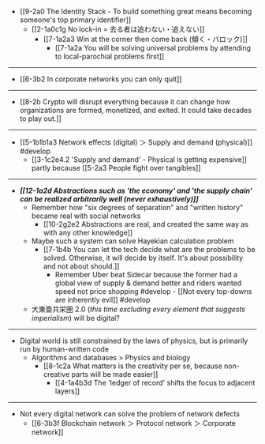 - [[9-2a0 The Identity Stack - To build something great means becoming someone's top primary identifier]]
  - [[2-1a0c1g No lock-in = 去る者は追わない・追えない]]
    - [[7-1a2a3 Win at the corner then come back (傾く・バロック)]]
      - [[7-1a2a You will be solving universal problems by attending to local-parochial problems first]]
---
- [[6-3b2 In corporate networks you can only quit]]
---
- [[8-2b Crypto will disrupt everything because it can change how organizations are formed, monetized, and exited. It could take decades to play out.]]
---
- [[5-1b1b1a3 Network effects (digital) ＞ Supply and demand (physical)]] #develop
  - [[3-1c2e4.2 'Supply and demand' - Physical is getting expensive]] partly because [[5-2a3 People fight over tangibles]]
---
- ***[[12-1a2d Abstractions such as 'the economy' and 'the supply chain' can be realized arbitrarily well (never exhaustively)]]***
  - Remember how "six degrees of separation" and "written history" became real with social networks
    - [[10-2g2e2 Abstractions are real, and created the same way as with any other knowledge]]
  - Maybe such a system can solve Hayekian calculation problem 
    - [[7-1b4b You can let the tech decide what are the problems to be solved. Otherwise, it will decide by itself. It's about possibility and not about should.]]
      - Remember Uber beat Sidecar because the former had a global view of supply & demand better and riders wanted speed not price shopping #develop 
				- [[Not every top-downs are inherently evil]] #develop 
  - 大東亜共栄圏 2.0 (*this time excluding every element that suggests imperialism*) will be digital? 
---
- Digital world is still constrained by the laws of physics, but is primarily run by human-written code
  - Algorithms and databases > Physics and biology
    - [[8-1c2a What matters is the creativity per se, because non-creative parts will be made easier]]
      - [[4-1a4b3d The 'ledger of record' shifts the focus to adjacent layers]]
---
- Not every digital network can solve the problem of network defects
  - [[6-3b3f Blockchain network ＞ Protocol network ＞ Corporate network]]